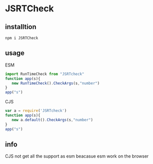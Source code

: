 # JSRTCheck
## installtion
```
npm i JSRTCheck
```

## usage
ESM 
```js
import RunTimeCheck from "JSRTcheck"
function app(s){
   new RunTimeCheck().CheckArgs(s,"number")
}
app("s")
```
CJS
```js
var a = require('JSRTcheck')
function app(s){
   new a.default().CheckArgs(s,"number")
}
app("s")
``` 
## info
CJS not get all the support as esm beacasue esm work on the browser